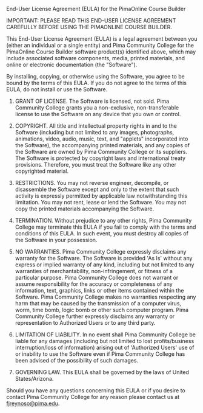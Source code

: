 End-User License Agreement (EULA) for the PimaOnline Course Builder

IMPORTANT: PLEASE READ THIS END-USER LICENSE AGREEMENT CAREFULLY BEFORE USING THE PIMAONLINE COURSE BUILDER.

This End-User License Agreement (EULA) is a legal agreement between you (either an individual or a single entity) and Pima Community College for the PimaOnline Course Builder software product(s) identified above, which may include associated software components, media, printed materials, and online or electronic documentation (the "Software").

By installing, copying, or otherwise using the Software, you agree to be bound by the terms of this EULA. If you do not agree to the terms of this EULA, do not install or use the Software.

1. GRANT OF LICENSE.
The Software is licensed, not sold. Pima Community College grants you a non-exclusive, non-transferable license to use the Software on any device that you own or control.

2. COPYRIGHT.
All title and intellectual property rights in and to the Software (including but not limited to any images, photographs, animations, video, audio, music, text, and "applets" incorporated into the Software), the accompanying printed materials, and any copies of the Software are owned by Pima Community College or its suppliers. The Software is protected by copyright laws and international treaty provisions. Therefore, you must treat the Software like any other copyrighted material.

3. RESTRICTIONS.
You may not reverse engineer, decompile, or disassemble the Software except and only to the extent that such activity is expressly permitted by applicable law notwithstanding this limitation. You may not rent, lease or lend the Software. You may not copy the printed materials accompanying the Software.

4. TERMINATION.
Without prejudice to any other rights, Pima Community College may terminate this EULA if you fail to comply with the terms and conditions of this EULA. In such event, you must destroy all copies of the Software in your possession.

5. NO WARRANTIES.
Pima Community College expressly disclaims any warranty for the Software. The Software is provided 'As Is' without any express or implied warranty of any kind, including but not limited to any warranties of merchantability, non-infringement, or fitness of a particular purpose. Pima Community College does not warrant or assume responsibility for the accuracy or completeness of any information, text, graphics, links or other items contained within the Software. Pima Community College makes no warranties respecting any harm that may be caused by the transmission of a computer virus, worm, time bomb, logic bomb or other such computer program. Pima Community College further expressly disclaims any warranty or representation to Authorized Users or to any third party.

6. LIMITATION OF LIABILITY.
In no event shall Pima Community College be liable for any damages (including but not limited to lost profits/business interruption/loss of information) arising out of 'Authorized Users' use of or inability to use the Software even if Pima Community College has been advised of the possibility of such damages.

7. GOVERNING LAW.
This EULA shall be governed by the laws of United States/Arizona.

Should you have any questions concerning this EULA or if you desire to contact Pima Community College for any reason please contact us at fjreynoso@pima.edu.